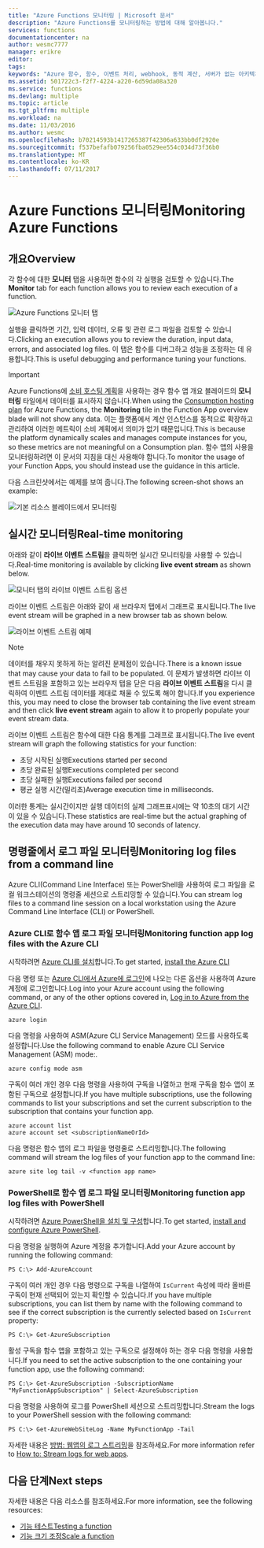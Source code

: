 ```yaml
---
title: "Azure Functions 모니터링 | Microsoft 문서"
description: "Azure Functions를 모니터링하는 방법에 대해 알아봅니다."
services: functions
documentationcenter: na
author: wesmc7777
manager: erikre
editor: 
tags: 
keywords: "Azure 함수, 함수, 이벤트 처리, webhook, 동적 계산, 서버가 없는 아키텍처"
ms.assetid: 501722c3-f2f7-4224-a220-6d59da08a320
ms.service: functions
ms.devlang: multiple
ms.topic: article
ms.tgt_pltfrm: multiple
ms.workload: na
ms.date: 11/03/2016
ms.author: wesmc
ms.openlocfilehash: b70214593b1417265387f42306a633bb0df2920e
ms.sourcegitcommit: f537befafb079256fba0529ee554c034d73f36b0
ms.translationtype: MT
ms.contentlocale: ko-KR
ms.lasthandoff: 07/11/2017
---
```

# <a name="monitoring-azure-functions"></a><span data-ttu-id="8cb6e-104">Azure Functions 모니터링</span><span class="sxs-lookup"><span data-stu-id="8cb6e-104">Monitoring Azure Functions</span></span>

## <a name="overview"></a><span data-ttu-id="8cb6e-105">개요</span><span class="sxs-lookup"><span data-stu-id="8cb6e-105">Overview</span></span> 


<span data-ttu-id="8cb6e-106">각 함수에 대한 **모니터** 탭을 사용하면 함수의 각 실행을 검토할 수 있습니다.</span><span class="sxs-lookup"><span data-stu-id="8cb6e-106">The **Monitor** tab for each function allows you to review each execution of a function.</span></span>

![Azure Functions 모니터 탭](./media/functions-monitoring/monitor-tab.png) 

<span data-ttu-id="8cb6e-108">실행을 클릭하면 기간, 입력 데이터, 오류 및 관련 로그 파일을 검토할 수 있습니다.</span><span class="sxs-lookup"><span data-stu-id="8cb6e-108">Clicking an execution allows you to review the duration, input data, errors, and associated log files.</span></span> <span data-ttu-id="8cb6e-109">이 탭은 함수를 디버그하고 성능을 조정하는 데 유용합니다.</span><span class="sxs-lookup"><span data-stu-id="8cb6e-109">This is useful debugging and performance tuning your functions.</span></span>


> [!IMPORTANT]
> <span data-ttu-id="8cb6e-110">Azure Functions에 [소비 호스팅 계획](functions-overview.md#pricing)을 사용하는 경우 함수 앱 개요 블레이드의 **모니터링** 타일에서 데이터를 표시하지 않습니다.</span><span class="sxs-lookup"><span data-stu-id="8cb6e-110">When using the [Consumption hosting plan](functions-overview.md#pricing) for Azure Functions, the **Monitoring** tile in the Function App overview blade will not show any data.</span></span> <span data-ttu-id="8cb6e-111">이는 플랫폼에서 계산 인스턴스를 동적으로 확장하고 관리하여 이러한 메트릭이 소비 계획에서 의미가 없기 때문입니다.</span><span class="sxs-lookup"><span data-stu-id="8cb6e-111">This is because the platform dynamically scales and manages compute instances for you, so these metrics are not meaningful on a Consumption plan.</span></span> <span data-ttu-id="8cb6e-112">함수 앱의 사용을 모니터링하려면 이 문서의 지침을 대신 사용해야 합니다.</span><span class="sxs-lookup"><span data-stu-id="8cb6e-112">To monitor the usage of your Function Apps, you should instead use the guidance in this article.</span></span>
> 
> <span data-ttu-id="8cb6e-113">다음 스크린샷에서는 예제를 보여 줍니다.</span><span class="sxs-lookup"><span data-stu-id="8cb6e-113">The following screen-shot shows an example:</span></span>
> 
> ![기본 리소스 블레이드에서 모니터링](./media/functions-monitoring/app-service-overview-monitoring.png)



## <a name="real-time-monitoring"></a><span data-ttu-id="8cb6e-115">실시간 모니터링</span><span class="sxs-lookup"><span data-stu-id="8cb6e-115">Real-time monitoring</span></span>

<span data-ttu-id="8cb6e-116">아래와 같이 **라이브 이벤트 스트림**을 클릭하면 실시간 모니터링을 사용할 수 있습니다.</span><span class="sxs-lookup"><span data-stu-id="8cb6e-116">Real-time monitoring is available by clicking **live event stream** as shown below.</span></span> 

![모니터 탭의 라이브 이벤트 스트림 옵션](./media/functions-monitoring/monitor-tab-live-event-stream.png)

<span data-ttu-id="8cb6e-118">라이브 이벤트 스트림은 아래와 같이 새 브라우저 탭에서 그래프로 표시됩니다.</span><span class="sxs-lookup"><span data-stu-id="8cb6e-118">The live event stream will be graphed in a new browser tab as shown below.</span></span> 

![라이브 이벤트 스트림 예제](./media/functions-monitoring/live-event-stream.png)


> [!NOTE]
> <span data-ttu-id="8cb6e-120">데이터를 채우지 못하게 하는 알려진 문제점이 있습니다.</span><span class="sxs-lookup"><span data-stu-id="8cb6e-120">There is a known issue that may cause your data to fail to be populated.</span></span> <span data-ttu-id="8cb6e-121">이 문제가 발생하면 라이브 이벤트 스트림을 포함하고 있는 브라우저 탭을 닫은 다음 **라이브 이벤트 스트림**을 다시 클릭하여 이벤트 스트림 데이터를 제대로 채울 수 있도록 해야 합니다.</span><span class="sxs-lookup"><span data-stu-id="8cb6e-121">If you experience this, you may need to close the browser tab containing the live event stream and then click **live event stream** again to allow it to properly populate your event stream data.</span></span> 

<span data-ttu-id="8cb6e-122">라이브 이벤트 스트림은 함수에 대한 다음 통계를 그래프로 표시됩니다.</span><span class="sxs-lookup"><span data-stu-id="8cb6e-122">The live event stream will graph the following statistics for your function:</span></span>

* <span data-ttu-id="8cb6e-123">초당 시작된 실행</span><span class="sxs-lookup"><span data-stu-id="8cb6e-123">Executions started per second</span></span>
* <span data-ttu-id="8cb6e-124">초당 완료된 실행</span><span class="sxs-lookup"><span data-stu-id="8cb6e-124">Executions completed per second</span></span>
* <span data-ttu-id="8cb6e-125">초당 실패한 실행</span><span class="sxs-lookup"><span data-stu-id="8cb6e-125">Executions failed per second</span></span>
* <span data-ttu-id="8cb6e-126">평균 실행 시간(밀리초)</span><span class="sxs-lookup"><span data-stu-id="8cb6e-126">Average execution time in milliseconds.</span></span>

<span data-ttu-id="8cb6e-127">이러한 통계는 실시간이지만 실행 데이터의 실제 그래프표시에는 약 10초의 대기 시간이 있을 수 있습니다.</span><span class="sxs-lookup"><span data-stu-id="8cb6e-127">These statistics are real-time but the actual graphing of the execution data may have around 10 seconds of latency.</span></span>






## <a name="monitoring-log-files-from-a-command-line"></a><span data-ttu-id="8cb6e-128">명령줄에서 로그 파일 모니터링</span><span class="sxs-lookup"><span data-stu-id="8cb6e-128">Monitoring log files from a command line</span></span>


<span data-ttu-id="8cb6e-129">Azure CLI(Command Line Interface) 또는 PowerShell을 사용하여 로그 파일을 로컬 워크스테이션의 명령줄 세션으로 스트리밍할 수 있습니다.</span><span class="sxs-lookup"><span data-stu-id="8cb6e-129">You can stream log files to a command line session on a local workstation using the Azure Command Line Interface (CLI) or PowerShell.</span></span>

### <a name="monitoring-function-app-log-files-with-the-azure-cli"></a><span data-ttu-id="8cb6e-130">Azure CLI로 함수 앱 로그 파일 모니터링</span><span class="sxs-lookup"><span data-stu-id="8cb6e-130">Monitoring function app log files with the Azure CLI</span></span>

<span data-ttu-id="8cb6e-131">시작하려면 [Azure CLI를 설치](../cli-install-nodejs.md)합니다.</span><span class="sxs-lookup"><span data-stu-id="8cb6e-131">To get started, [install the Azure CLI](../cli-install-nodejs.md)</span></span>

<span data-ttu-id="8cb6e-132">다음 명령 또는 [Azure CLI에서 Azure에 로그인](../xplat-cli-connect.md)에 나오는 다른 옵션을 사용하여 Azure 계정에 로그인합니다.</span><span class="sxs-lookup"><span data-stu-id="8cb6e-132">Log into your Azure account using the following command, or any of the other options covered in, [Log in to Azure from the Azure CLI](../xplat-cli-connect.md).</span></span>

    azure login

<span data-ttu-id="8cb6e-133">다음 명령을 사용하여 ASM(Azure CLI Service Management) 모드를 사용하도록 설정합니다.</span><span class="sxs-lookup"><span data-stu-id="8cb6e-133">Use the following command to enable Azure CLI Service Management (ASM) mode:.</span></span>

    azure config mode asm

<span data-ttu-id="8cb6e-134">구독이 여러 개인 경우 다음 명령을 사용하여 구독을 나열하고 현재 구독을 함수 앱이 포함된 구독으로 설정합니다.</span><span class="sxs-lookup"><span data-stu-id="8cb6e-134">If you have multiple subscriptions, use the following commands to list your subscriptions and set the current subscription to the subscription that contains your function app.</span></span>

    azure account list
    azure account set <subscriptionNameOrId>

<span data-ttu-id="8cb6e-135">다음 명령은 함수 앱의 로그 파일을 명령줄로 스트리밍합니다.</span><span class="sxs-lookup"><span data-stu-id="8cb6e-135">The following command will stream the log files of your function app to the command line:</span></span>

    azure site log tail -v <function app name>

### <a name="monitoring-function-app-log-files-with-powershell"></a><span data-ttu-id="8cb6e-136">PowerShell로 함수 앱 로그 파일 모니터링</span><span class="sxs-lookup"><span data-stu-id="8cb6e-136">Monitoring function app log files with PowerShell</span></span>

<span data-ttu-id="8cb6e-137">시작하려면 [Azure PowerShell을 설치 및 구성](/powershell/azure/overview)합니다.</span><span class="sxs-lookup"><span data-stu-id="8cb6e-137">To get started, [install and configure Azure PowerShell](/powershell/azure/overview).</span></span>

<span data-ttu-id="8cb6e-138">다음 명령을 실행하여 Azure 계정을 추가합니다.</span><span class="sxs-lookup"><span data-stu-id="8cb6e-138">Add your Azure account by running the following command:</span></span>

    PS C:\> Add-AzureAccount

<span data-ttu-id="8cb6e-139">구독이 여러 개인 경우 다음 명령으로 구독을 나열하여 `IsCurrent` 속성에 따라 올바른 구독이 현재 선택되어 있는지 확인할 수 있습니다.</span><span class="sxs-lookup"><span data-stu-id="8cb6e-139">If you have multiple subscriptions, you can list them by name with the following command to see if the correct subscription is the currently selected based on `IsCurrent` property:</span></span>

    PS C:\> Get-AzureSubscription

<span data-ttu-id="8cb6e-140">활성 구독을 함수 앱을 포함하고 있는 구독으로 설정해야 하는 경우 다음 명령을 사용합니다.</span><span class="sxs-lookup"><span data-stu-id="8cb6e-140">If you need to set the active subscription to the one containing your function app, use the following command:</span></span>

    PS C:\> Get-AzureSubscription -SubscriptionName "MyFunctionAppSubscription" | Select-AzureSubscription

<span data-ttu-id="8cb6e-141">다음 명령을 사용하여 로그를 PowerShell 세션으로 스트리밍합니다.</span><span class="sxs-lookup"><span data-stu-id="8cb6e-141">Stream the logs to your PowerShell session with the following command:</span></span>

    PS C:\> Get-AzureWebSiteLog -Name MyFunctionApp -Tail

<span data-ttu-id="8cb6e-142">자세한 내용은 [방법: 웹앱의 로그 스트리밍](../app-service-web/web-sites-enable-diagnostic-log.md#streamlogs)을 참조하세요.</span><span class="sxs-lookup"><span data-stu-id="8cb6e-142">For more information refer to [How to: Stream logs for web apps](../app-service-web/web-sites-enable-diagnostic-log.md#streamlogs).</span></span> 

## <a name="next-steps"></a><span data-ttu-id="8cb6e-143">다음 단계</span><span class="sxs-lookup"><span data-stu-id="8cb6e-143">Next steps</span></span>
<span data-ttu-id="8cb6e-144">자세한 내용은 다음 리소스를 참조하세요.</span><span class="sxs-lookup"><span data-stu-id="8cb6e-144">For more information, see the following resources:</span></span>

* [<span data-ttu-id="8cb6e-145">기능 테스트</span><span class="sxs-lookup"><span data-stu-id="8cb6e-145">Testing a function</span></span>](functions-test-a-function.md)
* [<span data-ttu-id="8cb6e-146">기능 크기 조정</span><span class="sxs-lookup"><span data-stu-id="8cb6e-146">Scale a function</span></span>](functions-scale.md)

